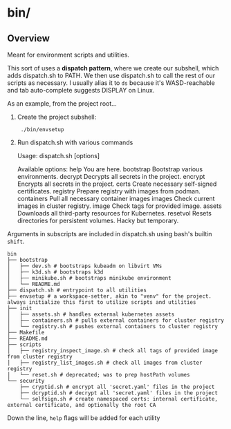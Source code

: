 # bin/ 

## Overview
Meant for environment scripts and utilities.

This sort of uses a **dispatch pattern**, where we create our subshell, which adds dispatch.sh to PATH. We then use dispatch.sh to call the rest of our scripts as necessary. I usually alias it to `ds` because it's WASD-reachable and tab auto-complete suggests DISPLAY on Linux.

As an example, from the project root...

1. Create the project subshell:

        ./bin/envsetup

2. Run dispatch.sh with various commands

    Usage: dispatch.sh <command> [options]

    Available options:
        help               You are here.
        bootstrap          Bootstrap various environments.
        decrypt            Decrypts all secrets in the project.
        encrypt            Encrypts all secrets in the project.
        certs              Create necessary self-signed certificates.
        registry           Prepare registry with images from podman.
        containers         Pull all necessary container images
        images             Check current images in cluster registry.
        image              Check tags for provided image.
        assets             Downloads all third-party resources for Kubernetes.
        resetvol           Resets directories for persistent volumes. Hacky but temporary.

Arguments in subscripts are included in dispatch.sh using bash's builtin `shift`.

    bin
    ├── bootstrap
    │   ├── dev.sh # bootstraps kubeadm on libvirt VMs
    │   ├── k3d.sh # bootstraps k3d
    │   ├── minikube.sh # bootstraps minikube environment
    │   └── README.md
    ├── dispatch.sh # entrypoint to all utilities
    ├── envsetup # a workspace-setter, akin to "venv" for the project. always initialize this first to utilize scripts and utilities
    ├── init
    │   ├── assets.sh # handles external kubernetes assets
    │   ├── containers.sh # pulls external containers for cluster registry
    │   └── registry.sh # pushes external containers to cluster registry
    ├── Makefile
    ├── README.md
    ├── scripts
    │   ├── registry_inspect_image.sh # check all tags of provided image from cluster registry
    │   ├── registry_list_images.sh # check all images from cluster registry
    │   └── reset.sh # deprecated; was to prep hostPath volumes
    └── security
        ├── cryptid.sh # encrypt all 'secret.yaml' files in the project
        ├── dcryptid.sh # decrypt all 'secret.yaml' files in the project
        └── selfsign.sh # create namespaced certs: internal certificate, external certificate, and optionally the root CA

Down the line, `help` flags will be added for each utility

